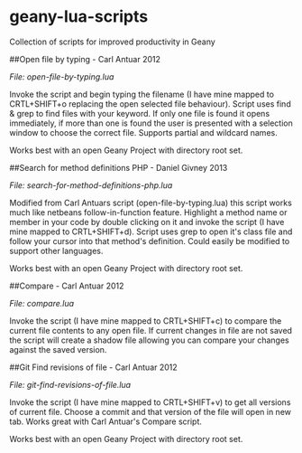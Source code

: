 geany-lua-scripts
=================

Collection of scripts for improved productivity in Geany

##Open file by typing - Carl Antuar 2012

_File: open-file-by-typing.lua_

Invoke the script and begin typing the filename (I have mine mapped to CRTL+SHIFT+o replacing the open selected file behaviour). Script uses find & grep to find files with your keyword.  If only one file is found it opens immediately, if more than one is found the user is presented with a selection window to choose the correct file. Supports partial and wildcard names.

Works best with an open Geany Project with directory root set.

##Search for method definitions PHP - Daniel Givney 2013

_File: search-for-method-definitions-php.lua_

Modified from Carl Antuars script (open-file-by-typing.lua) this script works much like netbeans follow-in-function feature.  Highlight a method name or member in your code by double clicking on it and invoke the script (I have mine mapped to CRTL+SHIFT+d). Script uses grep to open it's class file and follow your cursor into that method's definition.  Could easily be modified to support other languages.

Works best with an open Geany Project with directory root set.

##Compare - Carl Antuar 2012

_File: compare.lua_

Invoke the script (I have mine mapped to CRTL+SHIFT+c) to compare the current file contents to any open file. If current changes in file are not saved the script will create a shadow file allowing you can compare your changes against the saved version.

##Git Find revisions of file - Carl Antuar 2012

_File: git-find-revisions-of-file.lua_

Invoke the script (I have mine mapped to CRTL+SHIFT+v) to get all versions of current file. Choose a commit and that version of the file will open in new tab. Works great with Carl Antuar's Compare script.

Works best with an open Geany Project with directory root set.